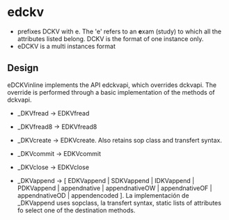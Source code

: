 # edckv

- prefixes DCKV with e. The 'e' refers to an **e**xam (study) to which all the attributes  listed belong. DCKV is the format of one instance only.
- eDCKV is a multi instances format

## Design

eDCKVinline implements the API edckvapi, which overrides dckvapi. The override is performed through a basic implementation of the methods of dckvapi.

- _DKVfread -> EDKVfread

- _DKVfread8 -> EDKVfread8

- _DKVcreate -> EDKVcreate. Also retains sop class and transfert syntax.

- _DKVcommit -> EDKVcommit

- _DKVclose -> EDKVclose

- _DKVappend -> [ EDKVappend | SDKVappend | IDKVappend | PDKVappend | appendnative | appendnativeOW | appendnativeOF | appendnativeOD | appendencoded ]. La implementación de _DKVappend uses sopclass, la transfert syntax, static lists of attributes fo select one of the destination methods. 
